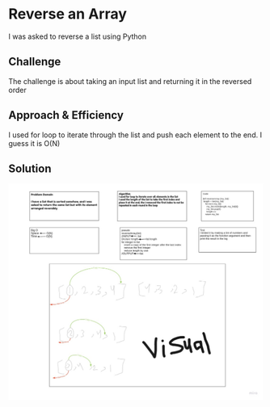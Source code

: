 # Reverse an Array

 I was asked to reverse a list using Python

## Challenge

The challenge is about taking an input list and returning it in the reversed order

## Approach & Efficiency

I used for loop to iterate through the list and push each element to the end.
I guess it is O(N)

## Solution

![White_Board](Assets/Array-reverse.jpg)
